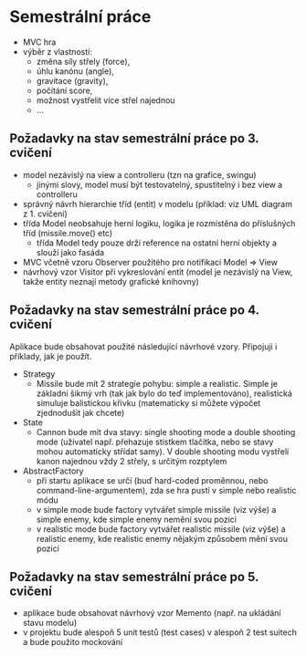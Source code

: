 # Semestrální práce

* MVC hra
* výběr z vlastností:
    * změna síly střely (force),
    * úhlu kanónu (angle),
    * gravitace (gravity),
    * počítání score,
    * možnost vystřelit více střel najednou
    * ...

## Požadavky na stav semestrální práce po 3. cvičení

* model nezávislý na view a controlleru (tzn na grafice, swingu)
    * jinými slovy, model musí být testovatelný, spustitelný i bez view a controlleru
* správný návrh hierarchie tříd (entit) v modelu (příklad: viz UML diagram z 1. cvičení)
* třída Model neobsahuje herní logiku, logika je rozmístěna do příslušných tříd (missile.move() etc)
    * třída Model tedy pouze drží reference na ostatní herní objekty a slouží jako fasáda
* MVC včetně vzoru Observer použitého pro notifikaci Model ⇒ View
* návrhový vzor Visitor při vykreslování entit (model je nezávislý na View, takže entity neznají metody grafické knihovny)

## Požadavky na stav semestrální práce po 4. cvičení

Aplikace bude obsahovat použité následující návrhové vzory. Připojuji i příklady, jak je použít.

* Strategy
    * Missile bude mít 2 strategie pohybu: simple a realistic. Simple je základní šikmý vrh (tak jak bylo do teď implementováno), realistická simuluje balistickou křivku (matematicky si můžete výpočet zjednodušit jak chcete)
* State
    * Cannon bude mít dva stavy: single shooting mode a double shooting mode (uživatel např. přehazuje stistkem tlačítka, nebo se stavy mohou automaticky střídat samy). V double shooting modu vystřelí kanon najednou vždy 2 střely, s určitým rozptylem
* AbstractFactory
    * při startu aplikace se určí (buď hard-coded proměnnou, nebo command-line-argumentem), zda se hra pustí v simple nebo realistic módu
    * v simple mode bude factory vytvářet simple missile (viz výše) a simple enemy, kde simple enemy nemění svou pozici
    * v realistic mode bude factory vytvářet realistic missile (viz výše) a realistic enemy, kde realistic enemy nějakým způsobem mění svou pozici

## Požadavky na stav semestrální práce po 5. cvičení

* aplikace bude obsahovat návrhový vzor Memento (např. na ukládání stavu modelu)
* v projektu bude alespoň 5 unit testů (test cases) v alespoň 2 test suitech a bude použito mockování
